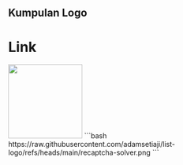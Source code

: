 ## Kumpulan Logo
<!-- ![Alt text](recaptcha-solver.png) -->
# Link
<img src="https://website.com/images/logo.png" width="150px">
```bash
https://raw.githubusercontent.com/adamsetiaji/list-logo/refs/heads/main/recaptcha-solver.png
```
